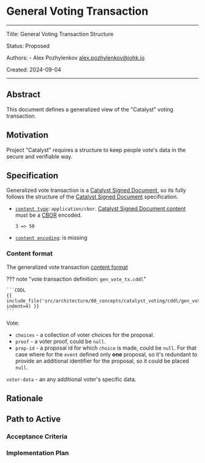 # General Voting Transaction

---

Title: General Voting Transaction Structure

Status: Proposed

Authors:
    - Alex Pozhylenkov <alex.pozhylenkov@iohk.io>

Created: 2024-09-04

---

## Abstract

This document defines a generalized view of the "Catalyst" voting transaction.

## Motivation

Project "Catalyst" requires a structure to keep people vote's data in the secure and verifiable way.

## Specification

Generalized vote transaction is a [Catalyst Signed Document],
so its fully follows the structure of the [Catalyst Signed Document] specification.

* [`content type`](./../signed_doc/index.md#content-type): `application/cbor`.
  [Catalyst Signed Document content](./../signed_doc/index.md#signed-object-content) must be a [CBOR] encoded.

  ```CDDL
  3 => 50
  ```

* [`content encoding`](./../signed_doc/index.md#content-encoding-optional): is missing

### Content format

The generalized vote transaction [content format](./../signed_doc/index.md#signed-object-content)

<!-- markdownlint-disable max-one-sentence-per-line code-block-style -->
??? note "vote transaction definition: `gen_vote_tx.cddl`"

    ```CDDL
    {{ include_file('src/architecture/08_concepts/catalyst_voting/cddl/gen_vote_tx.cddl', indent=4) }}
    ```
<!-- markdownlint-enable max-one-sentence-per-line code-block-style -->

Vote:

* `choices` - a collection of voter choices for the proposal.
* `proof` - a voter proof, could be `null`.
* `prop-id` - a proposal id for which `choice` is made, could be `null`.
  For that case where for the `event` defined only **one** proposal,
  so it's redundant to provide an additional identifier for the proposal,
  so it could be placed `null`.

`voter-data` - an any additional voter's specific data.

## Rationale

## Path to Active

### Acceptance Criteria
<!-- Describes what are the acceptance criteria whereby a proposal becomes 'Active' -->

### Implementation Plan
<!-- A plan to meet those criteria or `N/A` if an implementation plan is not applicable. -->

<!-- OPTIONAL SECTIONS: see CIP-0001 > Document > Structure table -->

[Catalyst Signed Document]: ./../signed_doc/index.md
[CBOR]: https://datatracker.ietf.org/doc/rfc8949/
